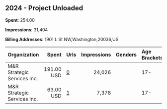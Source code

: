 ## 2024 - Project Unloaded 
**Spent**: 254.00

**Impressions**: 31,404

**Billing Addresses**: 1901 L St NW,Washington,20036,US

|Organization|Spent|Urls|Impressions|Genders|Age Brackets|Country Codes|
|:---|---:|:---|---:|:---|:---|:---|
|M&R Strategic Services  Inc.|191.00 USD|[0](https://www.snap.com/political-ads/asset/76b0f64f1aea2c543d46d63d3bcd09fa5377a78fc58c4166f3667a711244ed4f?mediaType=mp4)|24,026||17-|united states|
|M&R Strategic Services  Inc.|63.00 USD|[1](https://www.snap.com/political-ads/asset/218e359e447e62b54b962cb493f4cb11467da5fe4a503be66edf307f12770bbd?mediaType=mp4)|7,378||17-|united states|
